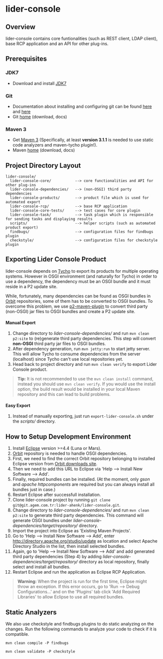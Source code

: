 # lider-console

## Overview

lider-console contains core funtionalities (such as REST client, LDAP client), base RCP application and an API for other plug-ins.

## Prerequisites

### JDK7

- Download and install [JDK7](http://www.oracle.com/technetwork/java/javase/downloads/jdk7-downloads-1880260.html)

### Git

- Documentation about installing and configuring git can be found [here](https://git-scm.com/book/en/v2/Getting-Started-Installing-Git) and [here](https://git-scm.com/book/en/v2/Getting-Started-First-Time-Git-Setup)
- Git [home](http://git-scm.com/) (download, docs)

### Maven 3

- Get [Maven 3](http://maven.apache.org/install.html) (Specifically, at least **version 3.1.1** is needed to use static code analyzers and maven-tycho plugin!).
- Maven [home](https://maven.apache.org/) (download, docs)

## Project Directory Layout

    lider-console/
      lider-console-core/           --> core functionalities and API for other plug-ins
      lider-console-dependencies/   --> (non-OSGI) third party dependencies
      lider-console-products/       --> product file which is used for automated export
      lider-console-rcp/            --> base RCP application
      lider-console-core-tests/     --> test cases for core plugin
      lider-console-task/           --> task plugin which is responsible for sending tasks and displaying results
      scripts/                      --> helper scripts (such as automated product export)
      findbugs/                     --> configuration files for findbugs plugin
      checkstyle/                   --> configuration files for checkstyle plugin

## Exporting Lider Console Product

lider-console depends on [Tycho](https://eclipse.org/tycho/) to export its products for multiple operating systems. However in OSGI environment (and naturally for Tycho) in order to use a dependency, the dependency must be an OSGI bundle and it must reside in a P2 update site.

While, fortunately, many dependencies can be found as OSGI bundles in [Orbit](http://www.eclipse.org/orbit/) repositories, some of them has to be converted to OSGI bundles. To overcome this problem, we use [p2-maven-plugin](https://github.com/reficio/p2-maven-plugin/) to convert third party (non-OSGI) jar files to OSGI bundles and create a P2 update site.

#### Manual Export

1. Change directory to *lider-console-dependencies/* and run `mvn clean p2:site` to (re)generate third party dependencies. This step will convert **non-OSGI** third party jar files to OSGI bundles.
2. After dependency generation, run `mvn jetty:run` to start jetty server. This will allow Tycho to consume dependencies from the server (localhost) since Tycho can't use local repositories yet.
3. Head back to project directory and run `mvn clean verify` to export Lider Console product.

> **Tip:** It is not recommended to use the `mvn clean install` command, instead you should use `mvn clean verify`. If you would use the install option, the build result would be installed in your local Maven repository and this can lead to build problems.

#### Easy Export

1. Instead of manually exporting, just run `export-lider-console.sh` under the *scripts/* directory.

## How to Setup Development Environment

1. Install [Eclipse](https://eclipse.org/downloads/) version >=4.4 (Luna or Mars).
2. [Orbit](http://www.eclipse.org/orbit/) repository is needed to handle OSGI dependencies.
  1. First, we need to find the correct Orbit repository belonging to installed Eclipse version from [Orbit downloads site](http://download.eclipse.org/tools/orbit/downloads/).
  2. Then we need to add this URL to Eclipse via 'Help --> Install New Software --> Add'.
  3. Finally, required bundles can be installed. (At the moment, only *gson* and *apache httpcomponents* are required but you can always install all bundles just in case.)
  4. Restart Eclipse after successfull installation.
3. Clone lider-console project by running `git clone git@git.agem.com.tr:lider-ahenk/lider-console.git`.
4. Change directory to *lider-console-dependencies/* and run `mvn clean p2:site` to generate third party dependencies. This command will generate OSGI bundles under *lider-console-dependencies/target/repository/* directory.
5. Import the project into Eclipse as 'Existing Maven Projects'.
6. Go to 'Help --> Install New Software --> Add', enter http://directory.apache.org/studio/update as location and select Apache Directory Studio in the list, then install selected bundles.
7. Again, go to 'Help --> Install New Software --> Add' and add generated third party dependencies (Step 4) by adding *lider-console-dependencies/target/repository/* directory as local repository, finally select and install all bundles.
8. Restart Eclipse and run the application as Eclipse RCP Application.

> **Warning:** When the project is run for the first time, Eclipse might throw an exception. If this error occurs, go to 'Run --> Debug Configurations...' and on the 'Plugins' tab click 'Add Required Libraries' to allow Eclipse to use all required bundles.

## Static Analyzers

We also use checkstyle and findbugs plugins to do static analyzing on the changes. Run the following commands to analyze your code to check if it is compatible.

`mvn clean compile -P findbugs`

`mvn clean validate -P checkstyle`
